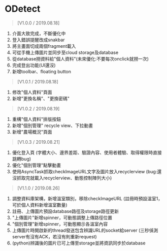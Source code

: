 # ODetect

> [V1.0.0 / 2019.08.18]
1. 介面大致完成，不斷優化中
2. 登入錯誤提醒改成snakbar
3. 將主畫面切成兩個fragment載入
4. 可從手機上傳圖片並同步至cloud storage及database
5. 從database撈資料給"個人資料"(未來優化:不要每次onclick就撈一次)
6. 完成登出功能(UI還沒)
7. 新增toolbar、floating button


> [V1.0.1 / 2019.08.18]
1. 修改"個人資料"頁面
2. 新增"更換名稱"、"更換密碼"


> [V1.0.2 / 2019.08.19]
1. 重構"個人資料"排版按鈕
2. 新增"個別管理" recycle view、下拉動畫
3. 新增"農場概況"頁面

> [V1.0.3 / 2019.08.21]
1. 優化登入頁
   (字體大小、邊界差距、驗證內容、使用者體驗、取得權限時直接跳轉bug)
2. 優化"個別管理"點擊動畫
3. 使用AsyncTask抓取checkImageURL文字及圖片放入recyclerview
   (bug:還沒抓取完就載入recyclerview、動態控制陣列大小)

> [V1.1.0 / 2019.08.26]
1. 調整資料庫架構，新增溫室類別，移除checkImageURL
   (註冊時預設溫室1，可於個人資料新增溫室數量)
2. 註冊、上傳圖片預設database路徑及storage路徑更新
3. "上傳圖片"新增spinner，可動態調整上傳路徑位置
4. "個別管理"新增spinner，可動態顯示各溫室內容
5. 上傳圖片時開啟新的thread發送包含辨識URL的socket給server
   (三秒偵測server有沒有ACK，若沒有則重新request)
6. (python)辨識後的圖片已可上傳至storage並將資訊同步於database
